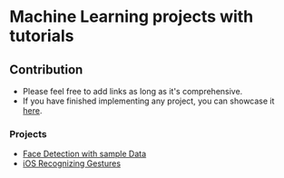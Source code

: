 # Machine Learning projects with tutorials

## Contribution

- Please feel free to add links as long as it's comprehensive.
- If you have finished implementing any project, you can showcase it [here](https://github.com/unobatbayar/machine-learning/discussions/1).

### Projects

- [Face Detection with sample Data](https://www.kaggle.com/datasets/dataturks/face-detection-in-images)
- [iOS Recognizing Gestures](https://developer.apple.com/tutorials/sample-apps/getstartedwithmachinelearning-recognizegestures)
